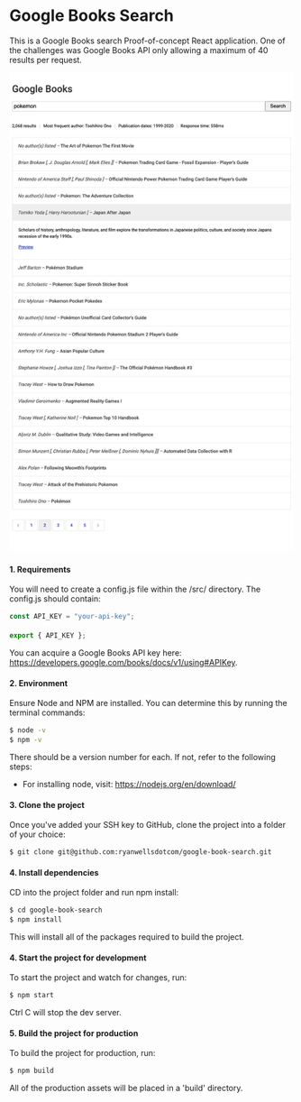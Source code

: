 # Google Books Search

This is a Google Books search Proof-of-concept React application. One of the challenges was Google Books API only allowing a maximum of 40 results per request.

<img src="./screenshot.jpg" width="900px">

#### 1. Requirements

You will need to create a config.js file within the /src/ directory. The config.js should contain:

```javascript
const API_KEY = "your-api-key";

export { API_KEY };
```

You can acquire a Google Books API key here: https://developers.google.com/books/docs/v1/using#APIKey.

#### 2. Environment

Ensure Node and NPM are installed. You can determine this by running the terminal commands:

```sh
$ node -v
$ npm -v
```

There should be a version number for each. If not, refer to the following steps:

- For installing node, visit: https://nodejs.org/en/download/

#### 3. Clone the project

Once you've added your SSH key to GitHub, clone the project into a folder of your choice:

```sh
$ git clone git@github.com:ryanwellsdotcom/google-book-search.git
```

#### 4. Install dependencies

CD into the project folder and run npm install:

```sh
$ cd google-book-search
$ npm install
```

This will install all of the packages required to build the project.

#### 4. Start the project for development

To start the project and watch for changes, run:

```sh
$ npm start
```

Ctrl C will stop the dev server.

#### 5. Build the project for production

To build the project for production, run:

```sh
$ npm build
```

All of the production assets will be placed in a 'build' directory.
<br/>
<br/>
